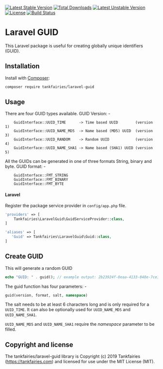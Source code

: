 [![Latest Stable Version](https://poser.pugx.org/tankfairies/laravel-guid/v/stable)](https://packagist.org/packages/tankfairies/laravel-guid)
[![Total Downloads](https://poser.pugx.org/tankfairies/laravel-guid/downloads)](https://packagist.org/packages/tankfairies/laravel-guid)
[![Latest Unstable Version](https://poser.pugx.org/tankfairies/laravel-guid/v/unstable)](https://packagist.org/packages/tankfairies/laravel-guid)
[![License](https://poser.pugx.org/tankfairies/laravel-guid/license)](https://packagist.org/packages/tankfairies/laravel-guid)
[![Build Status](https://travis-ci.com/tankfairies/laravel-guid.svg?branch=master)](https://travis-ci.com/tankfairies/laravel-guid)

# Laravel GUID

This Laravel package is useful for creating globally unique identifiers (GUID).

## Installation

Install with [Composer](https://getcomposer.org/):

```bash
composer require tankfairies/laravel-guid
```

## Usage

There are four GUID types available.
GUID Version: -
```
    GuidInterface::UUID_TIME      -> Time based UUID        (version 1)
    GuidInterface::UUID_NAME_MD5  -> Name based (MD5) UUID  (version 3)
    GuidInterface::UUID_RANDOM    -> Random UUID            (version 4)
    GuidInterface::UUID_NAME_SHA1 -> Name based (SHA1) UUID (version 5)
```

All the GUIDs can be generated in one of three formats String, binary and byte.
GUID format: -
```
    GuidInterface::FMT_STRING
    GuidInterface::FMT_BINARY
    GuidInterface::FMT_BYTE
```

#### Laravel
Register the package service provider in `config/app.php` file.

```php
'providers' => [
    Tankfairies\LaravelGuid\GuidServiceProvider::class,
]

'aliases' => [
   'Guid' => Tankfairies\LaravelGuid\Guid::class,
]
```

## Create GUID

This will generate a random GUID
```php
echo "GUID: " . guid(); // example output: 2b23924f-0eaa-4133-848e-7ce1edeca8c9
```

The guid function has four parameters: -

```php
guid(version, format, salt, namespace)
```

The salt needs to be at least 6 characters long and is only required for a `UUID_TIME`.  It can also be optionally used for `UUID_NAME_MD5` and `UUID_NAME_SHA1`.

`UUID_NAME_MD5` and `UUID_NAME_SHA1` require the _namespace_ parameter to be filled.

## Copyright and license

The tankfairies/laravel-guid library is Copyright (c) 2019 Tankfairies (https://tankfairies.com) and licensed for use under the MIT License (MIT).
